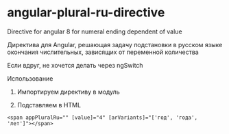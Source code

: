 # angular-plural-ru-directive

Directive for angular 8 for numeral ending dependent of value

Директива для Angular, решающая задачу подстановки в русском языке окончания числительных, зависящих от переменной количества

Если вдруг, не хочется делать через ngSwitch

Использование

1) Импортируем директиву в модуль

2) Подставляем в HTML

```angular2html
<span appPluralRu="" [value]="4" [arVariants]="['год', 'года', 'лет']"></span>
```


